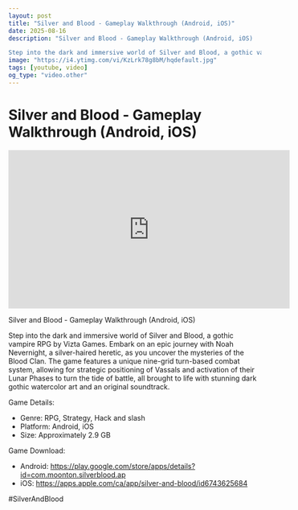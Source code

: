 ```yaml
---
layout: post
title: "Silver and Blood - Gameplay Walkthrough (Android, iOS)"
date: 2025-08-16
description: "Silver and Blood - Gameplay Walkthrough (Android, iOS)

Step into the dark and immersive world of Silver and Blood, a gothic vampire RPG by Vizta Games...."
image: "https://i4.ytimg.com/vi/KzLrk78g8bM/hqdefault.jpg"
tags: [youtube, video]
og_type: "video.other"
---
```


<script type="application/ld+json">
{
  "@context": "http://schema.org",
  "@type": "VideoObject",
  "name": "Silver and Blood - Gameplay Walkthrough (Android, iOS)",
  "description": "Silver and Blood - Gameplay Walkthrough (Android, iOS)\n\nStep into the dark and immersive world of Silver and Blood, a gothic vampire RPG by Vizta Games. Embark on an epic journey with Noah Nevernight, a silver-haired heretic, as you uncover the mysteries of the Blood Clan. The game features a unique nine-grid turn-based combat system, allowing for strategic positioning of Vassals and activation of their Lunar Phases to turn the tide of battle, all brought to life with stunning dark gothic watercolor art and an original soundtrack.\n\nGame Details:\n\n- Genre: RPG, Strategy, Hack and slash\n- Platform: Android, iOS\n- Size: Approximately 2.9 GB\n\nGame Download:\n\n- Android: https://play.google.com/store/apps/details?id=com.moonton.silverblood.ap\n- iOS: https://apps.apple.com/ca/app/silver-and-blood/id6743625684\n\n#SilverAndBlood",
  "thumbnailUrl": "https://i4.ytimg.com/vi/KzLrk78g8bM/hqdefault.jpg",
  "uploadDate": "2025-08-16T08:00:38",
  "embedUrl": "https://www.youtube.com/embed/KzLrk78g8bM",
  "publisher": {
    "@type": "Person",
    "name": "Celo Zaga"
  },
  "mainEntityOfPage": {
    "@type": "WebPage",
    "@id": "https://celozaga.github.io/2025/08/16/silver-and-blood---gameplay-walkthrough-(android,-ios)-KzLrk78g8bM.html"
  },
  "duration": "PT0M0S"
}
</script>

<script type="application/ld+json">
{
  "@context": "http://schema.org",
  "@type": "BlogPosting",
  "headline": "Silver and Blood - Gameplay Walkthrough (Android, iOS)",
  "image": "https://i4.ytimg.com/vi/KzLrk78g8bM/hqdefault.jpg",
  "publisher": {
    "@type": "Person",
    "name": "Celo Zaga"
  },
  "url": "https://celozaga.github.io/2025/08/16/silver-and-blood---gameplay-walkthrough-(android,-ios)-KzLrk78g8bM.html",
  "datePublished": "2025-08-16T08:00:38",
  "dateCreated": "2025-08-16T08:00:38",
  "dateModified": "2025-08-16T08:00:38",
  "description": "Silver and Blood - Gameplay Walkthrough (Android, iOS)\n\nStep into the dark and immersive world of Silver and Blood, a gothic vampire RPG by Vizta Games....",
  "author": {
    "@type": "Person",
    "name": "Celo Zaga"
  },
  "mainEntityOfPage": {
    "@type": "WebPage",
    "@id": "https://celozaga.github.io/2025/08/16/silver-and-blood---gameplay-walkthrough-(android,-ios)-KzLrk78g8bM.html"
  }
}
</script>

<h1 class="youtube-post-title">Silver and Blood - Gameplay Walkthrough (Android, iOS)</h1>

<iframe width="560" height="315" src="https://www.youtube.com/embed/KzLrk78g8bM" class="youtube-post-embed" frameborder="0" allowfullscreen></iframe>

<p class="youtube-post-description">Silver and Blood - Gameplay Walkthrough (Android, iOS)

Step into the dark and immersive world of Silver and Blood, a gothic vampire RPG by Vizta Games. Embark on an epic journey with Noah Nevernight, a silver-haired heretic, as you uncover the mysteries of the Blood Clan. The game features a unique nine-grid turn-based combat system, allowing for strategic positioning of Vassals and activation of their Lunar Phases to turn the tide of battle, all brought to life with stunning dark gothic watercolor art and an original soundtrack.

Game Details:

- Genre: RPG, Strategy, Hack and slash
- Platform: Android, iOS
- Size: Approximately 2.9 GB

Game Download:

- Android: https://play.google.com/store/apps/details?id=com.moonton.silverblood.ap
- iOS: https://apps.apple.com/ca/app/silver-and-blood/id6743625684

#SilverAndBlood</p>
